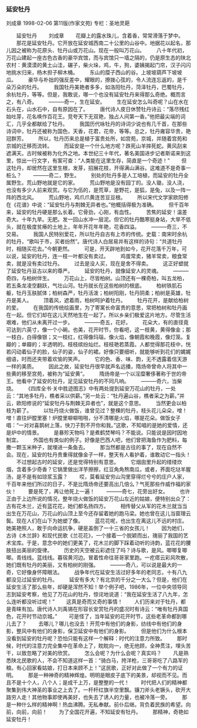 ### 延安牡丹
刘成章
1998-02-06
第11版(作家文苑)
专栏：圣地灵葩

　　延安牡丹
　　刘成章
　　花瓣上的露水珠儿，含着香，常常滑落于梦中。
　　那花是延安牡丹。它开放在延安城西南二十公里的山谷中。地据花以起名，那儿因之被称为花原头、牡丹山或万花山。现在一般叫万花山。
　　八十年代初，万花山建起一座古色古香的豪华宾馆，而与宾馆只一墙之隔的，仍是原生态的陕北农村：黄漠漠的黄土山洼，碾子，柴火垛，鸡，牛，狗，婆姨揭起门帘，汉子闪闪地挑水归来，杨木担子柳木桶。
　　东山的糜子西山的谷。上坡坡葫芦下坡坡瓜。
　　豪华与朴拙的强反差中，耀眼的，撩拨心弦的，令人流连忘返的，是千朵万朵的牡丹。
　　我国牡丹美艳者多多，如洛阳牡丹，菏泽牡丹，巴蜀牡丹，余杭牡丹，等等。但是，我敢说，哪一个也没有延安牡丹来得那么奇绝。概而言之，有八奇。
　　———奇一，生在延安。
　　生在延安怎么叫奇呢？山在水在石头在，山水石中，自有原因在了。
　　唐代诗人皮日休赞牡丹诗云：“落尽残红始吐芽，花名唤作百花王。竞夸天下无双艳，独占人间第一香。”他把最尖端的词汇，几乎全都献给了牡丹。
　　我国历代咏牡丹的诗词少说也有几千首，在那些诗词中，牡丹还被称为国色，天香，花君，花帝，等等。总之，牡丹雍容华贵，艳冠群芳。
　　所以，牡丹历来总是植于富贵处所，如宫苑，京城，并随着宫苑和京城的迁移而流转。
　　而延安是一个什么地方呢？跌死山羊摔死蛇。黄风刮来遮满天。古时候被称为化外之地。本世纪三十年代，著名美国进步记者斯诺来到这里，惊出一行文字，有案可查：“人类能在这里生存，简直是一个奇迹！”
　　但这牡丹，却居然在这里生根，发芽，招展花枝，开得满山满谷。这难道不是奇事一桩么？
　　———奇二，野生。
　　别处的牡丹多是人工培植，而延安的牡丹全属野生。荒山野地就是它的家。
　　荒山野地是没有园丁的。没人锄，没人浇，也没有多少人前来观赏。与它为伍的，是荒草，是野花，是狐，是兔，以及一阵一阵的西北风。
　　荒山野地，鸡爪爪黄连苦豆豆根。
　　所以宋代文学家欧阳修在《花谱》中说：“延安牡丹与荆棘无异者也。”他概括得极为准确。
　　但千百年来，延安的牡丹硬是那么长着。它骨劲，心刚，有血性。
　　苦焦的延安！温差奇大。十年九旱。无肥。发一回山水冲一层泥。但它的牡丹酷寒挺身站，大旱不低头，就在极度贫瘠的土地上，年年开花年年艳，花香四溢。
　　———奇三，不交易。
　　我国人民特别爱花，所以牡丹自古有上市的传统。史载：南宋时余杭的牡丹，“歌叫于市，买者纷然”。唐代诗人白居易并有这样的诗句：“共道牡丹时，相随买花去。”今朝更然。
　　可是，开天辟地到如今，花开花落千万年，可以说，延安的牡丹，连一枝一叶都没有卖过。
　　鸡蛋常卖，猪羊常卖，粮食常卖，就是没有卖过牡丹。
　　过去是没人买，现在是舍不得卖。
　　这正好塑就了延安牡丹亘古以来的尊严。
　　延安的牡丹，就像延安人的灵魂。
　　———奇四，与柏树伴生。
　　万花山上，尽皆柏树。山顶还有一棵奇柏，叫五龙柏，若五条龙凌空翻跃，气壮山河。牡丹就长在这些柏树的根底。
　　柏树铁肌石躯，牡丹玉肤腻体；柏树森严，牡丹活泼；柏树阳刚，牡丹阴柔；柏树是英雄，牡丹是美人。
　　顶着风，遮着雨，柏树呵护着牡丹。
　　牡丹花开，是献给柏树的爱。
　　在我国的传统绘画里，为了寄寓长命富贵的意思，常把柏树和牡丹画在一起。但它们却在这儿天然地生在一起了。所以乡亲们极爱这片地方。尽管生活艰难，他们从未离开过一步。
　　———奇五，花好。
　　花朵大，有的直径竟可达到六英寸，像一个小碗。也美，花开时节，你看吧，这一枝黄，黄得像金；那一枝白，白得像银；又一枝红，红得像玛瑙，像火焰，像朝霞和晚霞，像灯笼。复瓣的；单瓣的；半透明的。枝枝缤纷灿烂。枝枝艳若蒸霞。人都觉得那花枝中，恍若闪动着仙子的脸，仙子的姿，仙子的裙。好像只要细听，就能够听到花们的娓娓细语，时而还夹带着欢愉的笑声。
　　它的色、香、味、韵，无不透露着信天游一样的美质。
　　因此之故，延安牡丹很早就声名远播，隋炀帝曾命人将其中一些黄的移至宫苑，被称为“延安黄”。
　　隋炀帝是一个以淫糜奢侈著称于世的帝王。他看中了延安的牡丹，足见延安牡丹的不同凡响。
　　———奇六，当柴烧。
　　《四库全书·关中胜迹图志》中有两处提到延安万花山的牡丹，一处云：“其地多牡丹，樵者采以供薪。”另一处云：“牡丹遍山谷，樵者采之为薪。”并云，欧阳修说的“延安牡丹与荆棘无异者也”，就是这个意思。
　　当然更会以柏枝为薪了。
　　以牡丹烧火做饭，谁曾见过？整棵的牡丹，枝头花儿朵朵，噌！噌！直往炉膛里塞！炉膛里噼噼啪啪，分不清哪是火焰，哪是花朵。做饭女子唱：“一对对喜鹊树上落，快刀子割不开你和我。”这歌，不知唱的是她的爱情，还是炉中的情景。
　　是暴殄天物吗？是煮鹤焚琴吗？不能说。只能说是因时因地制宜。
　　外国也有类似的例子。好像是巴西人吧，他们曾把海鱼作为肥料，每撒一颗玉米种子，就埋进一条鱼去。
　　那当然都是古往的事了，现在自然不会。现在，延安的牡丹贵重得就像金子一样，整天有人看护着，谁敢动它一指头！
　　不过想起古时的延安，还是觉得特别有意思。
　　它烟囱里升起的缕缕炊烟，含着多少奇香？它锅里做出洋芋擦擦，红豆角角熬南瓜，或者，荞面圪垯羊腥汤，是不是有如琼浆玉露？
　　哎，莫看延安穷山沟里穿得烂兮兮的庄户人家，千百年来他们所过的日子，不是比隋炀帝还要高出几倍么？气死那些作威作福的家伙！
　　要是死了，再让他死上一遍！
　　———奇七，花旁出好女。
　　也许正由于上边所说的情况，整年烧火做饭的延安万花山左近的姑娘，便特别出众了：古有花木兰，近有蓝花花，她们都名扬四方。
　　相传替父从军的花木兰就当当出生在万花山，万花山的山顶上至今还存留着她的跑马梁。她也曾在这儿当窗理云鬓。现在人们在山下为她塑了像。
　　蓝花花呢，也出生在离这儿不远的村庄。她美艳照人，敢于向命运抗争，硬是盖倒了一十三省的女孩儿！
　　因为她们，古诗《木兰辞》和现代民歌《兰花花》，一个接着一个脱颖而出，瑰丽了我国的艺术宝库。于是，意念中的她们更美了，花木兰的脚下踩着动听的诗韵，蓝花花的腰肢扭出美丽的旋律。
　　历史的天空被云彩遮住了吗？诗与歌，是风。唧唧复唧唧。青线线。蓝线线。暮宿黄河边。冒着性命往哥哥家里跑。一疙瘩云彩风吹散，她们既有牡丹的美丽，又有柏树的刚强。
　　———奇八，可以说是最大的一奇，它好像身怀障眼法。
　　战争年代在延安生活过好多年的老同志，十有八九都没见过延安的牡丹。
　　延安有多大？有北京的千分之一大么？但是，他们在延安生活了那么些年，却硬是浑然不知！举个例子吧，1986年，一位中央领导同志到延安考察，他见了万花山的牡丹，惊诧地说道：“我在延安生活了八九年，怎么连听都没听过呢！”
　　这真是奇而又奇的事情！
　　人们历来对于牡丹，都是青睐有加。唐代诗人刘禹锡在形容长安赏牡丹的盛况时有诗云：“唯有牡丹真国色，花开时节动京城。”
　　可是怪了，当年延安的花开时节，这些老革命都到哪儿去了？
　　去哪儿？哪儿也没去！开荒中有他们的身影，纺线中有他们的身影，整风中有他们的身影，保卫延安中有他们的身影。
　　但是他们为什么根本没看到延安的牡丹呢？恐怕只能有这样一个解释：时代的注意力所致。
　　那时候，时代的注意力完全集中在革命上了，眈眈向一，绝无他顾，全神贯注，埋头苦干，以致忽略了对美的欣赏。
　　怎么会呢？为什么会呢？真实吗？
　　凡是熟悉陕北民歌的人，不会不知道这样一首：“骑白马，挎洋枪，三哥哥吃了八路军的粮。有心回家看姑娘，打日本来顾不上！”这民歌，正好对此做了一个有力的证明。
　　那是一种神奇的精神辉煌。明明是眼皮子底下的美景，却视而不见。而且不是十个人，八个人；是成千上万，是整整的一代！
　　时代把人们的精神都聚集到伟大神圣的事业之上去了。一杆杆红旗半空里飘。镰刀斧头老镢头，砍开大路穷人走！其他物事即使再美好，也失去了诱人的力量，也被冷落一旁。
　　那是一种什么样的精神啊！热血沸腾。无私奉献。前仆后继。背负着民族的希望。向前，向前，向前！
　　为了全国花开遍，不知延安有牡丹。
　　那精神，奇艳如延安牡丹！
